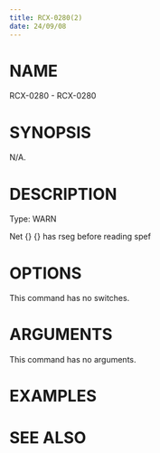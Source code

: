 ```yaml
---
title: RCX-0280(2)
date: 24/09/08
---
```


# NAME

RCX-0280 - RCX-0280

# SYNOPSIS

N/A.

# DESCRIPTION

Type: WARN

Net {} {} has rseg before reading spef

# OPTIONS

This command has no switches.

# ARGUMENTS

This command has no arguments.

# EXAMPLES

# SEE ALSO
